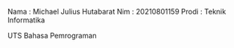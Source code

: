 Nama : Michael Julius Hutabarat
Nim : 20210801159
Prodi : Teknik Informatika

UTS Bahasa Pemrograman
